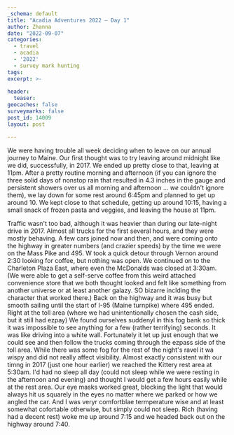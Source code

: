 ```yaml
---
_schema: default
title: "Acadia Adventures 2022 – Day 1"
author: Zhanna
date: "2022-09-07"
categories: 
  - travel
  - acadia
  - '2022'
  - survey mark hunting
tags:
excerpt: >-
  
header:
  teaser:
geocaches: false
surveymarks: false
post_id: 14009
layout: post

---
```


We were having trouble all week deciding when to leave on our annual journey to Maine. Our first thought was to try leaving around midnight like we did, successfully, in 2017. We ended up pretty close to that, leaving at 11pm. After a pretty routine morning and afternoon (if you can ignore the three solid days of nonstop rain that resulted in 4.3 inches in the gauge and persistent showers over us all morning and afternoon ... *we* couldn't ignore them), we lay down for some rest around 6:45pm and planned to get up around 10. We kept close to that schedule, getting up around 10:15, having a small snack of frozen pasta and veggies, and leaving the house at 11pm. 

Traffic wasn't too bad, although it was heavier than during our late-night drive in 2017. Almost all trucks for the first several hours, and they were mostly behaving. A few cars joined now and then, and were coming onto the highway in greater numbers (and crazier speeds) by the time we were on the Mass Pike and 495. W took a quick detour through Vernon around 2:30 looking for coffee, but nothing was open. We continued on to the Charleton Plaza East, where even the McDonalds was closed at 3:30am. (We were able to get a self-serve coffee from this weird attached convenience store that we both thought looked and felt like something from another universe or at least another galazy. SO bizarre inclding the character that worked there.) Back on the highway and it was busy but smooth sailing until the start of I-95 (Maine turnpike) where 495 ended. Right at the toll area (where we had unintentionally chosen the cash side, but it still had ezpay) We found ourselves suddenyl in this fog bank so thick it was impossible to see anything for a few (rather terrifying) seconds. It was like driving into a white wall. Fortunately it let up just enough that we could see and then follow the trucks coming through the ezpass side of the toll area. While there was some fog for the rest of the night's ravel it wa wispy and did not really affect visibility. Almost exactly consistent with our timng in 2017 (just one hour earlier) we reached the Kittery rest area at 5:30am. I'd had no sleep all day (could not sleep while we were resting in the afternoon and evening) and thought I would get a few hours easily while at the rest area. Our eye masks worked great, blocking the light that would always hit us squarely in the eyes no matter where we parked or how we angled the car. And I was veryr comfortblae termperature wise and at least somewhat cofortable otherwise, but simply could not sleep. Rich (having had a decent rest) woke me up around 7:15 and we headed back out on the highway around 7:40. 

